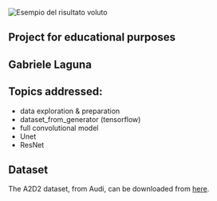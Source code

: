 ![Esempio del risultato voluto](https://www.a2d2.audi/content/dam/a2d2/dataset/1920x1080-desktop-aev-anja1.jpg)

## Project for educational purposes

## Gabriele Laguna

## Topics addressed:

- data exploration & preparation
- dataset_from_generator (tensorflow)
- full convolutional model
- Unet
- ResNet

## Dataset

The A2D2 dataset, from Audi, can be downloaded from [here](https://www.a2d2.audi/a2d2/en/dataset.html).

